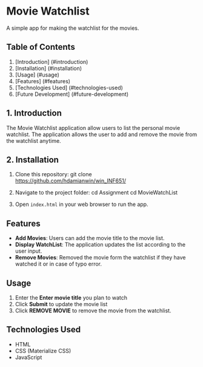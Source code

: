 # Movie Watchlist

A simple app for making the watchlist for the movies.

## Table of Contents
1. [Introduction] (#introduction)
2. [Installation] (#installation)
3. [Usage] (#usage)
4. [Features] (#features)
5. [Technologies Used] (#technologies-used)
6. [Future Development] (#future-development)

## 1. Introduction

The Movie Watchlist application allow users to list the personal movie watchlist. The application allows the user to add and remove the movie from the watchlist anytime.

## 2. Installation

1. Clone this repository:
   git clone https://github.com/hdamianwin/win_INF651/

2. Navigate to the project folder:
   cd Assignment
   cd MovieWatchList

3. Open `index.html` in your web browser to run the app.

## Features

- **Add Movies**: Users can add the movie title to the movie list.
- **Display WatchList**: The application updates the list according to the user input.
- **Remove Movies**: Removed the movie form the watchlist if they have watched it or in case of typo error.

## Usage

1. Enter the **Enter movie title** you plan to watch
2. Click **Submit** to update the movie list
3. Click **REMOVE MOVIE** to remove the movie from the watchlist.

## Technologies Used

- HTML
- CSS (Materialize CSS)
- JavaScript
